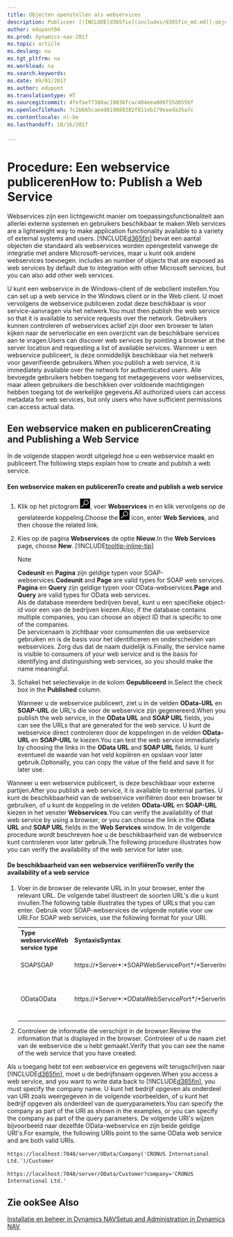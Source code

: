 ```yaml
---
title: Objecten openstellen als webservices
description: Publiceer [!INCLUDE[d365fin](includes/d365fin_md.md)]-objecten als webservices om ze direct beschikbaar te maken op het netwerk.
author: edupont04
ms.prod: dynamics-nav-2017
ms.topic: article
ms.devlang: na
ms.tgt_pltfrm: na
ms.workload: na
ms.search.keywords: 
ms.date: 09/01/2017
ms.author: edupont
ms.translationtype: HT
ms.sourcegitcommit: 4fefaef7380ac10836fcac404eea006f55d8556f
ms.openlocfilehash: 7c2bb65caeed819088382f811eb179eaeda35a7c
ms.contentlocale: nl-be
ms.lasthandoff: 10/16/2017

---
```

# <a name="how-to-publish-a-web-service"></a><span data-ttu-id="acecd-103">Procedure: Een webservice publiceren</span><span class="sxs-lookup"><span data-stu-id="acecd-103">How to: Publish a Web Service</span></span>
<span data-ttu-id="acecd-104">Webservices zijn een lichtgewicht manier om toepassingsfunctionaliteit aan allerlei externe systemen en gebruikers beschikbaar te maken.</span><span class="sxs-lookup"><span data-stu-id="acecd-104">Web services are a lightweight way to make application functionality available to a variety of external systems and users.</span></span> [!INCLUDE[d365fin](includes/d365fin_md.md)]<span data-ttu-id="acecd-105"> bevat een aantal objecten die standaard als webservices worden opengesteld vanwege de integratie met andere Microsoft-services, maar u kunt ook andere webservices toevoegen.</span><span class="sxs-lookup"><span data-stu-id="acecd-105"> includes an number of objects that are exposed as web services by default due to integration with other Microsoft services, but you can also add other web services.</span></span>  

<span data-ttu-id="acecd-106">U kunt een webservice in de Windows-client of de webclient instellen.</span><span class="sxs-lookup"><span data-stu-id="acecd-106">You can set up a web service in the Windows client or in the Web client.</span></span> <span data-ttu-id="acecd-107">U moet vervolgens de webservice publiceren zodat deze beschikbaar is voor service-aanvragen via het netwerk.</span><span class="sxs-lookup"><span data-stu-id="acecd-107">You must then publish the web service so that it is available to service requests over the network.</span></span> <span data-ttu-id="acecd-108">Gebruikers kunnen controleren of webservices actief zijn door een browser te laten kijken naar de serverlocatie en een overzicht van de beschikbare services aan te vragen.</span><span class="sxs-lookup"><span data-stu-id="acecd-108">Users can discover web services by pointing a browser at the server location and requesting a list of available services.</span></span> <span data-ttu-id="acecd-109">Wanneer u een webservice publiceert, is deze onmiddellijk beschikbaar via het netwerk voor geverifieerde gebruikers.</span><span class="sxs-lookup"><span data-stu-id="acecd-109">When you publish a web service, it is immediately available over the network for authenticated users.</span></span> <span data-ttu-id="acecd-110">Alle bevoegde gebruikers hebben toegang tot metagegevens voor webservices, maar alleen gebruikers die beschikken over voldoende machtigingen hebben toegang tot de werkelijke gegevens.</span><span class="sxs-lookup"><span data-stu-id="acecd-110">All authorized users can access metadata for web services, but only users who have sufficient permissions can access actual data.</span></span>

## <a name="creating-and-publishing-a-web-service"></a><span data-ttu-id="acecd-111">Een webservice maken en publiceren</span><span class="sxs-lookup"><span data-stu-id="acecd-111">Creating and Publishing a Web Service</span></span>  
 <span data-ttu-id="acecd-112">In de volgende stappen wordt uitgelegd hoe u een webservice maakt en publiceert.</span><span class="sxs-lookup"><span data-stu-id="acecd-112">The following steps explain how to create and publish a web service.</span></span>  

#### <a name="to-create-and-publish-a-web-service"></a><span data-ttu-id="acecd-113">Een webservice maken en publiceren</span><span class="sxs-lookup"><span data-stu-id="acecd-113">To create and publish a web service</span></span>  

1.  <span data-ttu-id="acecd-114">Klik op het pictogram ![Zoeken naar pagina of rapport](media/ui-search/search_small.png "pictogram Zoeken naar pagina of rapport"), voer **Webservices** in en klik vervolgens op de gerelateerde koppeling.</span><span class="sxs-lookup"><span data-stu-id="acecd-114">Choose the ![Search for Page or Report](media/ui-search/search_small.png "Search for Page or Report icon") icon, enter **Web Services**, and then choose the related link.</span></span>  

2.  <span data-ttu-id="acecd-115">Kies op de pagina **Webservices** de optie **Nieuw**.</span><span class="sxs-lookup"><span data-stu-id="acecd-115">In the **Web Services** page, choose **New**.</span></span> [!INCLUDE[tooltip-inline-tip](includes/tooltip-inline-tip_md.md)]  

    > [!NOTE]  
    >  <span data-ttu-id="acecd-116">**Codeunit** en **Pagina** zijn geldige typen voor SOAP-webservices.</span><span class="sxs-lookup"><span data-stu-id="acecd-116">**Codeunit** and **Page** are valid types for SOAP web services.</span></span> <span data-ttu-id="acecd-117">**Pagina** en **Query** zijn geldige typen voor OData-webservices.</span><span class="sxs-lookup"><span data-stu-id="acecd-117">**Page** and **Query** are valid types for OData web services.</span></span>  
    <span data-ttu-id="acecd-118">Als de database meerdere bedrijven bevat, kunt u een specifieke object-id voor een van de bedrijven kiezen.</span><span class="sxs-lookup"><span data-stu-id="acecd-118">Also, if the database contains multiple companies, you can choose an object ID that is specific to one of the companies.</span></span>  
    <span data-ttu-id="acecd-119">De servicenaam is zichtbaar voor consumenten die uw webservice gebruiken en is de basis voor het identificeren en onderscheiden van webservices. Zorg dus dat de naam duidelijk is.</span><span class="sxs-lookup"><span data-stu-id="acecd-119">Finally, the service name is visible to consumers of your web service and is the basis for identifying and distinguishing web services, so you should make the name meaningful.</span></span>

3.  <span data-ttu-id="acecd-120">Schakel het selectievakje in de kolom **Gepubliceerd** in.</span><span class="sxs-lookup"><span data-stu-id="acecd-120">Select the check box in the **Published** column.</span></span>  

     <span data-ttu-id="acecd-121">Wanneer u de webservice publiceert, ziet u in de velden **OData-URL** en **SOAP-URL** de URL's die voor de webservice zijn gegenereerd.</span><span class="sxs-lookup"><span data-stu-id="acecd-121">When you publish the web service, in the **OData URL** and **SOAP URL** fields, you can see the URLs that are generated for the web service.</span></span> <span data-ttu-id="acecd-122">U kunt de webservice direct controleren door de koppelingen in de velden **OData-URL** en **SOAP-URL** te kiezen.</span><span class="sxs-lookup"><span data-stu-id="acecd-122">You can test the web service immediately by choosing the links in the **OData URL** and **SOAP URL** fields.</span></span> <span data-ttu-id="acecd-123">U kunt eventueel de waarde van het veld kopiëren en opslaan voor later gebruik.</span><span class="sxs-lookup"><span data-stu-id="acecd-123">Optionally, you can copy the value of the field and save it for later use.</span></span>  

<span data-ttu-id="acecd-124">Wanneer u een webservice publiceert, is deze beschikbaar voor externe partijen.</span><span class="sxs-lookup"><span data-stu-id="acecd-124">After you publish a web service, it is available to external parties.</span></span> <span data-ttu-id="acecd-125">U kunt de beschikbaarheid van de webservice verifiëren door een browser te gebruiken, of u kunt de koppeling in de velden **OData-URL** en **SOAP-URL** kiezen in het venster **Webservices**.</span><span class="sxs-lookup"><span data-stu-id="acecd-125">You can verify the availability of that web service by using a browser, or you can choose the link in the **OData URL** and **SOAP URL** fields in the **Web Services** window.</span></span> <span data-ttu-id="acecd-126">In de volgende procedure wordt beschreven hoe u de beschikbaarheid van de webservice kunt controleren voor later gebruik.</span><span class="sxs-lookup"><span data-stu-id="acecd-126">The following procedure illustrates how you can verify the availability of the web service for later use.</span></span>  

#### <a name="to-verify-the-availability-of-a-web-service"></a><span data-ttu-id="acecd-127">De beschikbaarheid van een webservice verifiëren</span><span class="sxs-lookup"><span data-stu-id="acecd-127">To verify the availability of a web service</span></span>  

1.  <span data-ttu-id="acecd-128">Voer in de browser de relevante URL in.</span><span class="sxs-lookup"><span data-stu-id="acecd-128">In your browser, enter the relevant URL.</span></span> <span data-ttu-id="acecd-129">De volgende tabel illustreert de soorten URL's die u kunt invullen.</span><span class="sxs-lookup"><span data-stu-id="acecd-129">The following table illustrates the types of URLs that you can enter.</span></span> <span data-ttu-id="acecd-130">Gebruik voor SOAP-webservices de volgende notatie voor uw URI.</span><span class="sxs-lookup"><span data-stu-id="acecd-130">For SOAP web services, use the following format for your URI.</span></span>  

    <table>
    <tr>
    <th><span data-ttu-id="acecd-131">Type webservice</span><span class="sxs-lookup"><span data-stu-id="acecd-131">Web service type</span></span></th>
    <th><span data-ttu-id="acecd-132">Syntaxis</span><span class="sxs-lookup"><span data-stu-id="acecd-132">Syntax</span></span></th>
    <th><span data-ttu-id="acecd-133">Opmerking</span><span class="sxs-lookup"><span data-stu-id="acecd-133">Example</span></span></th>
    </tr>
    <tr>
    <td><span data-ttu-id="acecd-134">SOAP</span><span class="sxs-lookup"><span data-stu-id="acecd-134">SOAP</span></span></td>
    <td><span data-ttu-id="acecd-135">https://*Server*:*SOAPWebServicePort*/*ServerInstance*/WS/*CompanyName*/salesDocuments/</span><span class="sxs-lookup"><span data-stu-id="acecd-135">https://*Server*:*SOAPWebServicePort*/*ServerInstance*/WS/*CompanyName*/salesDocuments/</span></span></td>
    <td><span data-ttu-id="acecd-136">https://mycompany.financials.dynamics.com:7047/MS/WS/MyCompany/Page/salesDocuments?tenant=mycompany.financials.dynamics.com</span><span class="sxs-lookup"><span data-stu-id="acecd-136">https://mycompany.financials.dynamics.com:7047/MS/WS/MyCompany/Page/salesDocuments?tenant=mycompany.financials.dynamics.com</span></span></td>
    </tr>
    <tr>
    <td><span data-ttu-id="acecd-137">OData</span><span class="sxs-lookup"><span data-stu-id="acecd-137">OData</span></span></td>
    <td><span data-ttu-id="acecd-138">https://*Server*:*ODataWebServicePort*/*ServerInstance*/OData/Company('*CompanyName*')</span><span class="sxs-lookup"><span data-stu-id="acecd-138">https://*Server*:*ODataWebServicePort*/*ServerInstance*/OData/Company('*CompanyName*')</span></span></td>
    <td><span data-ttu-id="acecd-139">https://MyCompany.financials.dynamics.com:7048/MS/OData/Company('MyCompany')/salesDocuments?tenant=MyCompany.financials.dynamics.com</span><span class="sxs-lookup"><span data-stu-id="acecd-139">https://MyCompany.financials.dynamics.com:7048/MS/OData/Company('MyCompany')/salesDocuments?tenant=MyCompany.financials.dynamics.com</span></span>

         The company name is case-sensitive.</td>
    </tr>
    </table>

2.  <span data-ttu-id="acecd-140">Controleer de informatie die verschijnt in de browser.</span><span class="sxs-lookup"><span data-stu-id="acecd-140">Review the information that is displayed in the browser.</span></span> <span data-ttu-id="acecd-141">Controleer of u de naam ziet van de webservice die u hebt gemaakt.</span><span class="sxs-lookup"><span data-stu-id="acecd-141">Verify that you can see the name of the web service that you have created.</span></span>  

 <span data-ttu-id="acecd-142">Als u toegang hebt tot een webservice en gegevens wilt terugschrijven naar [!INCLUDE[d365fin](includes/d365fin_md.md)], moet u de bedrijfsnaam opgeven.</span><span class="sxs-lookup"><span data-stu-id="acecd-142">When you access a web service, and you want to write data back to [!INCLUDE[d365fin](includes/d365fin_md.md)], you must specify the company name.</span></span> <span data-ttu-id="acecd-143">U kunt het bedrijf opgeven als onderdeel van URI zoals weergegeven in de volgende voorbeelden, of u kunt het bedrijf opgeven als onderdeel van de queryparameters.</span><span class="sxs-lookup"><span data-stu-id="acecd-143">You can specify the company as part of the URI as shown in the examples, or you can specify the company as part of the query parameters.</span></span> <span data-ttu-id="acecd-144">De volgende URI's wijzen bijvoorbeeld naar dezelfde OData-webservice en zijn beide geldige URI's.</span><span class="sxs-lookup"><span data-stu-id="acecd-144">For example, the following URIs point to the same OData web service and are both valid URIs.</span></span>  

```  
https://localhost:7048/server/OData/Company('CRONUS International Ltd.')/Customer  
```  

```  
https://localhost:7048/server/OData/Customer?company='CRONUS International Ltd.'  
```  

## <a name="see-also"></a><span data-ttu-id="acecd-145">Zie ook</span><span class="sxs-lookup"><span data-stu-id="acecd-145">See Also</span></span>  
[<span data-ttu-id="acecd-146">Installatie en beheer in Dynamics NAV</span><span class="sxs-lookup"><span data-stu-id="acecd-146">Setup and Administration in Dynamics NAV</span></span>](admin-setup-and-administration.md)  

